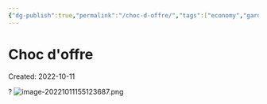 ```yaml
---
{"dg-publish":true,"permalink":"/choc-d-offre/","tags":["economy","gardenEntry","gardenEntry","gardenEntry","gardenEntry","gardenEntry","gardenEntry","gardenEntry","gardenEntry","gardenEntry"]}
---
```


# Choc d'offre
Created: 2022-10-11

?
![image-20221011155123687.png](/img/user/assets/Choc%20d'offre/image-20221011155123687.png)
<!--SR:!2024-01-23,283,250-->

   
